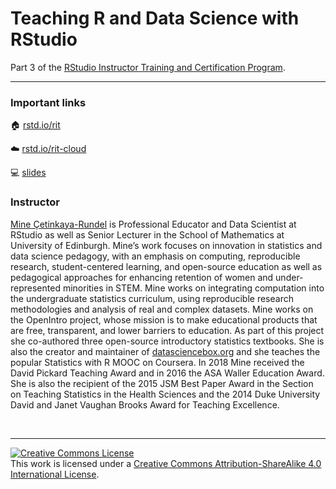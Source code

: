
# Teaching R and Data Science with RStudio

Part 3 of the [RStudio Instructor Training and Certification
Program](https://education.rstudio.com/trainers).

-----

### Important links

🏠 [rstd.io/rit](https://rstd.io/rit)

☁️ [rstd.io/rit-cloud](https://rstd.io/rit-cloud)

💻
[slides](https://rstudio-education.github.io/instructor-training/slides/rstudio-cloud.html)

### Instructor

[Mine Çetinkaya-Rundel](http://mine-cr.com/) is Professional Educator
and Data Scientist at RStudio as well as Senior Lecturer in the School
of Mathematics at University of Edinburgh. Mine’s work focuses on
innovation in statistics and data science pedagogy, with an emphasis on
computing, reproducible research, student-centered learning, and
open-source education as well as pedagogical approaches for enhancing
retention of women and under-represented minorities in STEM. Mine works
on integrating computation into the undergraduate statistics curriculum,
using reproducible research methodologies and analysis of real and
complex datasets. Mine works on the OpenIntro project, whose mission is
to make educational products that are free, transparent, and lower
barriers to education. As part of this project she co-authored three
open-source introductory statistics textbooks. She is also the creator
and maintainer of [datasciencebox.org](https://datasciencebox.org/) and
she teaches the popular Statistics with R MOOC on Coursera. In 2018 Mine
received the David Pickard Teaching Award and in 2016 the ASA Waller
Education Award. She is also the recipient of the 2015 JSM Best Paper
Award in the Section on Teaching Statistics in the Health Sciences and
the 2014 Duke University David and Janet Vaughan Brooks Award for
Teaching Excellence.

<br>

-----

<a rel="license" href="http://creativecommons.org/licenses/by-sa/4.0/"><img alt="Creative Commons License" style="border-width:0" src="https://i.creativecommons.org/l/by-sa/4.0/88x31.png" /></a><br />This
work is licensed under a [Creative Commons Attribution-ShareAlike 4.0
International License](LICENSE.md).
